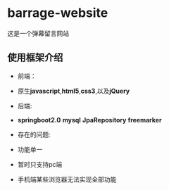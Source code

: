 # barrage-website
这是一个弹幕留言网站


## 使用框架介绍
+ 前端：
 + 原生**javascript**,**html5**,**css3**,以及**jQuery**

+ 后端:
 + **springboot2.0** **mysql** **JpaRepository** **freemarker** 

+ 存在的问题:
 + 功能单一
 + 暂时只支持pc端
 + 手机端某些浏览器无法实现全部功能

